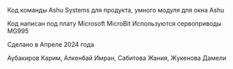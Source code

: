
Код команды Ashu Systems для продукта, умного модуля для окна Ashu 

Код написан под плату Microsoft MicroBit
Используются сервоприводы MG995

Сделано в Апреле 2024 года

Аубакиров Карим, Алкенбай Имран, Сабитова Жания, Жукенова Дамели
